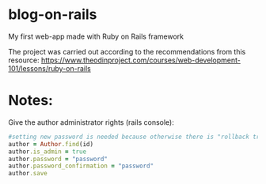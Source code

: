 # blog-on-rails
My first web-app made with Ruby on Rails framework

The project was carried out according to the recommendations from this resource:
https://www.theodinproject.com/courses/web-development-101/lessons/ruby-on-rails

# Notes:
Give the author administrator rights (rails console): 
````ruby
#setting new password is needed because otherwise there is "rollback transaction" due to password validation in Author model
author = Author.find(id)
author.is_admin = true
author.password = "password" 
author.password_confirmation = "password"
author.save
````
